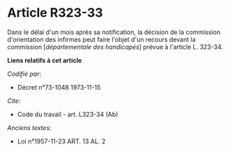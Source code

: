 # Article R323-33

Dans le délai d'un mois après sa notification, la décision de la commission d'orientation des infirmes peut faire l'objet
d'un recours devant la commission [*départementale des handicapés*] prévue à l'article L. 323-34.

**Liens relatifs à cet article**

_Codifié par_:

  - Décret n°73-1048 1973-11-15

_Cite_:

  - Code du travail - art. L323-34 (Ab)

_Anciens textes_:

  - Loi n°1957-11-23 ART. 13 AL. 2
